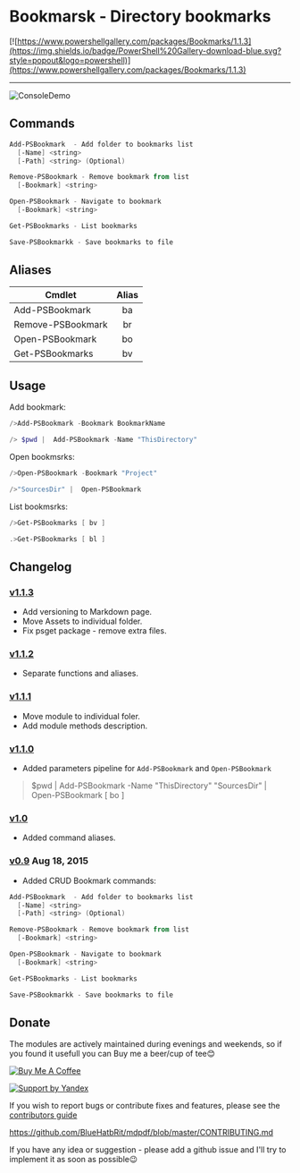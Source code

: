 # Bookmarsk - Directory bookmarks

[![https://www.powershellgallery.com/packages/Bookmarks/1.1.3](https://img.shields.io/badge/PowerShell%20Gallery-download-blue.svg?style=popout&logo=powershell)](https://www.powershellgallery.com/packages/Bookmarks/1.1.3)

<!-- [Documentation](https://powershellscripts.readthedocs.io/en/latest/) -->

---------------------

![ConsoleDemo](https://raw.githubusercontent.com/stadub/PowershellScripts/master/Bookmarks/Assets/demo.gif)

## Commands

```powershell
Add-PSBookmark  - Add folder to bookmarks list
  [-Name] <string>
  [-Path] <string> (Optional)

Remove-PSBookmark - Remove bookmark from list
  [-Bookmark] <string>

Open-PSBookmark - Navigate to bookmark
  [-Bookmark] <string>

Get-PSBookmarks - List bookmarks

Save-PSBookmarkk - Save bookmarks to file
```

## Aliases

| Cmdlet           | Alias  |
| -----------------|:------:|
| Add-PSBookmark   | ba     |
| Remove-PSBookmark| br     |
| Open-PSBookmark  | bo     |
| Get-PSBookmarks  | bv | bl|

## Usage

Add bookmark:

```powershell
/>Add-PSBookmark -Bookmark BookmarkName
```

```powershell
/> $pwd |  Add-PSBookmark -Name "ThisDirectory"
```

Open bookmsrks:

```powershell
/>Open-PSBookmark -Bookmark "Project"
```

```powershell
/>"SourcesDir" |  Open-PSBookmark
```

List bookmsrks:

```powershell
/>Get-PSBookmarks [ bv ]
```

```powershell
.>Get-PSBookmarks [ bl ]
```

## Changelog

### [v1.1.3](https://github.com/stadub/PowershellScripts/releases/tag/v0.2.0)

* Add versioning to Markdown page.
* Move Assets to individual folder.
* Fix psget package - remove extra files.

### [v1.1.2](https://github.com/stadub/PowershellScripts/releases/tag/v0.1.0)

* Separate functions and aliases.

### [v1.1.1](https://github.com/stadub/PowershellScripts/releases/tag/v0.1.0)

* Move module to individual foler.
* Add module methods description.

### [v1.1.0](https://github.com/stadub/PowershellScripts/releases/tag/v0.1.0)

* Added parameters pipeline for `Add-PSBookmark` and `Open-PSBookmark`

>$pwd |  Add-PSBookmark -Name "ThisDirectory"
>"SourcesDir" |  Open-PSBookmark [ bo ]


### [v1.0](https://github.com/stadub/PowershellScripts/releases/tag/v0.1.0)

* Added command aliases.

### [v0.9](https://github.com/stadub/PowershellScripts/releases/tag/v0.1.0) Aug 18, 2015

* Added CRUD Bookmark commands:

```powershell
Add-PSBookmark  - Add folder to bookmarks list
  [-Name] <string>
  [-Path] <string> (Optional)

Remove-PSBookmark - Remove bookmark from list
  [-Bookmark] <string>

Open-PSBookmark - Navigate to bookmark
  [-Bookmark] <string>

Get-PSBookmarks - List bookmarks

Save-PSBookmarkk - Save bookmarks to file

```

## Donate

The modules are actively maintained during evenings and weekends,
so if you found it usefull you can Buy me a beer/cup of tee😊



[![Buy Me A Coffee](https://www.buymeacoffee.com/assets/img/custom_images/purple_img.png)](https://www.buymeacoffee.com/dima)

[![Support by Yandex](https://money.yandex.ru/quickpay/button-widget?button-text=15&button-size=m&button-color=orange)](https://money.yandex.ru/to/410014572567962/200)


If you wish to report bugs or contribute fixes and features, please see the [contributors guide](./CONTRIBUTING.md)


https://github.com/BlueHatbRit/mdpdf/blob/master/CONTRIBUTING.md


<!--   By Paypal [![PayPal.me](https://img.shields.io/badge/PayPal-me-blue.svg?maxAge=2592000)](https://www.paypal.me/dima.by)

 <> Or 
 -->

If you have any idea or suggestion - please add a github issue and I'll try to implement it as soon as possible😉

<!-- https://www.contributor-covenant.org/version/1/4/code-of-conduct -->
